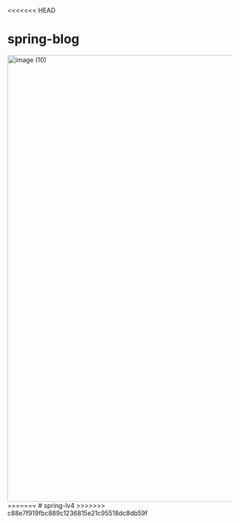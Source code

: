 <<<<<<< HEAD
# spring-blog


<img width="1000" alt="image (10)" src="https://github.com/thesun4sky/spring-blog/assets/17782941/5e134760-8ac2-499e-8aea-f0d411bd0bd0">
=======
# spring-lv4
>>>>>>> c88e7f919fbc889c1236815e21c95518dc8db59f
